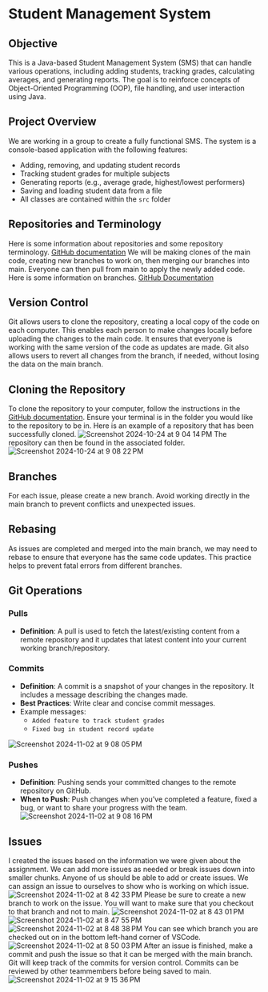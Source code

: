 # Student Management System

## Objective
This is a Java-based Student Management System (SMS) that can handle various operations, including adding students, tracking grades, calculating averages, and generating reports. The goal is to reinforce concepts of Object-Oriented Programming (OOP), file handling, and user interaction using Java.

## Project Overview
We are working in a group to create a fully functional SMS. The system is a console-based application with the following features:
- Adding, removing, and updating student records
- Tracking student grades for multiple subjects
- Generating reports (e.g., average grade, highest/lowest performers)
- Saving and loading student data from a file
- All classes are contained within the `src` folder
  
## Repositories and Terminology
Here is some information about repositories and some repository terminology.
[GitHub documentation](https://docs.github.com/en/repositories/creating-and-managing-repositories/about-repositories)
We will be making clones of the main code, creating new branches to work on, then merging our branches into main.
Everyone can then pull from main to apply the newly added code.
Here is some information on branches.
[GitHub Documentation](https://docs.github.com/en/repositories/configuring-branches-and-merges-in-your-repository/managing-branches-in-your-repository/viewing-branches-in-your-repository)

## Version Control
Git allows users to clone the repository, creating a local copy of the code on each computer. This enables each person to make changes locally before uploading the changes to the main code. It ensures that everyone is working with the same version of the code as updates are made. Git also allows users to revert all changes from the branch, if needed, without losing the data on the main branch.

## Cloning the Repository
To clone the repository to your computer, follow the instructions in the [GitHub documentation](https://docs.github.com/en/repositories/creating-and-managing-repositories/cloning-a-repository).
Ensure your terminal is in the folder you would like to the repository to be in.
Here is an example of a repository that has been successfully cloned. ![Screenshot 2024-10-24 at 9 04 14 PM](https://github.com/user-attachments/assets/15dcc82e-f96b-4460-bcd3-fe8cb5906219)
The repository can then be found in the associated folder. ![Screenshot 2024-10-24 at 9 08 22 PM](https://github.com/user-attachments/assets/93742a45-4d32-4a5e-bae4-84fd9cd6f6ae)

## Branches
For each issue, please create a new branch. Avoid working directly in the main branch to prevent conflicts and unexpected issues.

## Rebasing
As issues are completed and merged into the main branch, we may need to rebase to ensure that everyone has the same code updates. This practice helps to prevent fatal errors from different branches.

## Git Operations

### Pulls
- **Definition**: A pull is used to fetch the latest/existing content from a remote repository and it updates that latest content into your current working branch/repository.

### Commits
- **Definition**: A commit is a snapshot of your changes in the repository. It includes a message describing the changes made.
- **Best Practices**: Write clear and concise commit messages.
- Example messages:
    - `Added feature to track student grades`
    - `Fixed bug in student record update`
 
![Screenshot 2024-11-02 at 9 08 05 PM](https://github.com/user-attachments/assets/48028d7d-6ad3-48bf-9494-89a1d14ebf0e)

### Pushes
- **Definition**: Pushing sends your committed changes to the remote repository on GitHub.
- **When to Push**: Push changes when you’ve completed a feature, fixed a bug, or want to share your progress with the team.
![Screenshot 2024-11-02 at 9 08 16 PM](https://github.com/user-attachments/assets/978e5b0c-09a4-49da-b780-07739eb0ba18)

## Issues
I created the issues based on the information we were given about the assignment. We can add more issues as needed or break issues down into smaller chunks.
Anyone of us should be able to add or create issues. We can assign an issue to ourselves to show who is working on which issue.
![Screenshot 2024-11-02 at 8 42 33 PM](https://github.com/user-attachments/assets/8d2390f6-a587-4188-8b2e-e86af92aafe7)
Please be sure to create a new branch to work on the issue. You will want to make sure that you checkout to that branch and not to main.
![Screenshot 2024-11-02 at 8 43 01 PM](https://github.com/user-attachments/assets/9967e435-3a46-4950-9ef4-558418a04b60)
![Screenshot 2024-11-02 at 8 47 55 PM](https://github.com/user-attachments/assets/a1223193-c8dc-4e37-a1f7-ddf21bd36225)
![Screenshot 2024-11-02 at 8 48 38 PM](https://github.com/user-attachments/assets/c9bf0239-9084-4710-8728-219861392652)
You can see which branch you are checked out on in the bottom left-hand corner of VSCode.
![Screenshot 2024-11-02 at 8 50 03 PM](https://github.com/user-attachments/assets/62708b62-4ffe-4012-8f1b-8135d11040e5)
After an issue is finished, make a commit and push the issue so that it can be merged with the main branch. Git will keep track of the commits for version control.
Commits can be reviewed by other teammembers before being saved to main.
![Screenshot 2024-11-02 at 9 15 36 PM](https://github.com/user-attachments/assets/16884468-7e3e-4a5c-9a50-49f20da4fc00)
